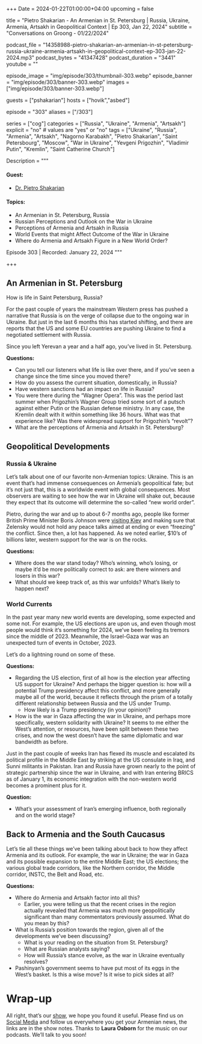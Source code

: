 +++
Date = 2024-01-22T01:00:00+04:00
upcoming = false

title = "Pietro Shakarian - An Armenian in St. Petersburg | Russia, Ukraine, Armenia, Artsakh in Geopolitical Context | Ep 303, Jan 22, 2024"
subtitle = "Conversations on Groong - 01/22/2024"

podcast_file = "14358988-pietro-shakarian-an-armenian-in-st-petersburg-russia-ukraine-armenia-artsakh-in-geopolitical-context-ep-303-jan-22-2024.mp3"
podcast_bytes = "41347428"
podcast_duration = "3441"
youtube = ""

episode_image = "img/episode/303/thumbnail-303.webp"
episode_banner = "img/episode/303/banner-303.webp"
images = ["img/episode/303/banner-303.webp"]

guests = ["pshakarian"]
hosts = ["hovik","asbed"]

episode = "303"
aliases = ["/303"]

series = ["cog"]
categories = ["Russia", "Ukraine", "Armenia", "Artsakh"]
explicit = "no" # values are "yes" or "no"
tags = ["Ukraine", "Russia", "Armenia", "Artsakh", "Nagorno Karabakh", "Pietro Shakarian", "Saint Petersbourg", "Moscow", "War in Ukraine", "Yevgeni Prigozhin", "Vladimir Putin", "Kremlin", "Saint Catherine Church"]

Description = """

#### Guest:
* [Dr. Pietro Shakarian](/guest/pshakarian)

#### Topics:
* An Armenian in St. Petersburg, Russia
* Russian Perceptions and Outlook on the War in Ukraine
* Perceptions of Armenia and Artsakh in Russia
* World Events that might Affect Outcome of the War in Ukraine
* Where do Armenia and Artsakh Figure in a New World Order?

Episode 303 | Recorded: January 22, 2024
"""

+++

## An Armenian in St. Petersburg

How is life in Saint Petersburg, Russia?

For the past couple of years the mainstream Western press has pushed a narrative that Russia is on the verge of collapse due to the ongoing war in Ukraine. But just in the last 6 months this has started shifting, and there are reports that the US and some EU countries are pushing Ukraine to find a negotiated settlement with Russia.

Since you left Yerevan a year and a half ago, you’ve lived in St. Petersburg.

**Questions:**
* Can you tell our listeners what life is like over there, and if you’ve seen a change since the time since you moved there?
* How do you assess the current situation, domestically, in Russia?
* Have western sanctions had an impact on life in Russia?
* You were there during the “Wagner Opera”. This was the period last summer when Prigozhin’s Wagner Group tried some sort of a putsch against either Putin or the Russian defense ministry. In any case, the Kremlin dealt with it within something like 36 hours. What was that experience like? Was there widespread support for Prigozhin’s “revolt”?
* What are the perceptions of Armenia and Artsakh in St. Petersburg?


## Geopolitical Developments


### Russia & Ukraine

Let’s talk about one of our favorite non-Armenian topics: Ukraine. This is an event that’s had immense consequences on Armenia’s geopolitical fate; but it’s not just that, this is a worldwide event with global consequences. Most observers are waiting to see how the war in Ukraine will shake out, because they expect that its outcome will determine the so-called “new world order”.

Pietro, during the war and up to about 6-7 months ago, people like former British Prime Minister Boris Johnson were [visiting Kiev](https://responsiblestatecraft.org/2022/09/02/diplomacy-watch-why-did-the-west-stop-a-peace-deal-in-ukraine/) and making sure that Zelensky would not hold any peace talks aimed at ending or even “freezing” the conflict. Since then, a lot has happened. As we noted earlier, $10’s of billions later, western support for the war is on the rocks.

**Questions:**
* Where does the war stand today? Who’s winning, who’s losing, or maybe it’d be more politically correct to ask: are there winners and losers in this war?
* What should we keep track of, as this war unfolds? What’s likely to happen next?


### World Currents

In the past year many new world events are developing, some expected and some not. For example, the US elections are upon us, and even though most people would think it’s something for 2024, we’ve been feeling its tremors since the middle of 2023. Meanwhile, the Israel-Gaza war was an unexpected turn of events in October, 2023.

Let’s do a lightning round on some of these.

**Questions:**
* Regarding the US election, first of all how is the election year affecting US support for Ukraine? And perhaps the bigger question is: how will a potential Trump presidency affect this conflict, and more generally maybe all of the world, because it reflects through the prism of a totally different relationship between Russia and the US under Trump.
    * How likely is a Trump presidency (in your opinion)?
* How is the war in Gaza affecting the war in Ukraine, and perhaps more specifically, western solidarity with Ukraine? It seems to me either the West’s attention, or resources, have been split between these two crises, and now the west doesn’t have the same diplomatic and war bandwidth as before.

Just in the past couple of weeks Iran has flexed its muscle and escalated its political profile in the Middle East by striking at the US consulate in Iraq, and Sunni militants in Pakistan. Iran and Russia have grown nearly to the point of strategic partnership since the war in Ukraine, and with Iran entering BRICS as of January 1, its economic integration with the non-western world becomes a prominent plus for it.

**Question:**
* What’s your assessment of Iran’s emerging influence, both regionally and on the world stage?


## Back to Armenia and the South Caucasus

Let’s tie all these things we’ve been talking about back to how they affect Armenia and its outlook. For example, the war in Ukraine; the war in Gaza and its possible expansion to the entire Middle East; the US elections; the various global trade corridors, like the Northern corridor, the Middle corridor, INSTC, the Belt and Road, etc.

**Questions:**
* Where do Armenia and Artsakh factor into all this?
    * Earlier, you were telling us that the recent crises in the region actually revealed that Armenia was much more geopolitically significant than many commentators previously assumed. What do you mean by this?
* What is Russia’s position towards the region, given all of the developments we’ve been discussing?
    * What is your reading on the situation from St. Petersburg?
    * What are Russian analysts saying?
    * How will Russia’s stance evolve, as the war in Ukraine eventually resolves?
* Pashinyan’s government seems to have put most of its eggs in the West’s basket. Is this a wise move? Is it wise to pick sides at all?


# Wrap-up

All right, that’s our [show](https://podcasts.groong.org/), we hope you found it useful. Please find us on [Social Media](https://lintr.ee/groong) and follow us everywhere you get your Armenian news, the links are in the show notes. Thanks to **Laura Osborn** for the music on our podcasts. We’ll talk to you soon!
